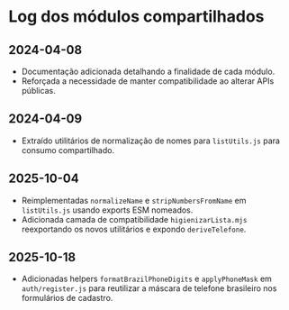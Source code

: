 # Log dos módulos compartilhados

## 2024-04-08
- Documentação adicionada detalhando a finalidade de cada módulo.
- Reforçada a necessidade de manter compatibilidade ao alterar APIs públicas.

## 2024-04-09
- Extraído utilitários de normalização de nomes para `listUtils.js` para consumo compartilhado.

## 2025-10-04
- Reimplementadas `normalizeName` e `stripNumbersFromName` em `listUtils.js` usando exports ESM nomeados.
- Adicionada camada de compatibilidade `higienizarLista.mjs` reexportando os novos utilitários e expondo `deriveTelefone`.

## 2025-10-18
- Adicionadas helpers `formatBrazilPhoneDigits` e `applyPhoneMask` em `auth/register.js` para reutilizar a máscara de telefone brasileiro nos formulários de cadastro.
